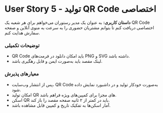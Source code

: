 # User Story 5 - تولید QR Code اختصاصی

**داستان کاربری:**
به عنوان یک مدیر رستوران می‌خواهم برای هر شعبه یک QR Code اختصاصی دریافت کنم تا بتوانم مشتریان حضوری را به سرعت به منوی آنلاین و صفحه سفارش هدایت کنم.

### توضیحات تکمیلی
- QR Code باید امکان دانلود در فرمت‌های PNG و SVG داشته باشد.
- لینک مقصد باید به‌صورت ایمن و قابل رهگیری باشد.

### معیارهای پذیرش
- پس از انتشار وب‌سایت، QR Code به‌صورت خودکار تولید و در داشبورد نمایش داده شود.
- امکان تولید QR های مجزا برای کمپین‌های ویژه فراهم باشد.
- اسکن QR باید در کمتر از ۲ ثانیه صفحه مقصد را باز کند.
- آمار اسکن‌ها به تفکیک تاریخ و کمپین قابل مشاهده باشد.
